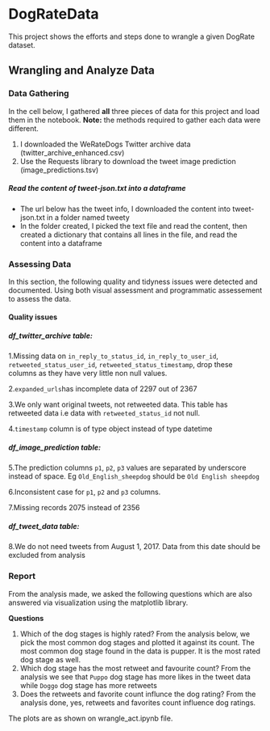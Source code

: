 # DogRateData
This project shows the efforts and steps done to wrangle a given DogRate dataset.

## Wrangling and Analyze Data
### Data Gathering
In the cell below, I gathered **all** three pieces of data for this project and load them in the notebook. 
**Note:** the methods required to gather each data were different.
1. I downloaded the WeRateDogs Twitter archive data (twitter_archive_enhanced.csv)
2. Use the Requests library to download the tweet image prediction (image_predictions.tsv)

##### Read the content of tweet-json.txt into a dataframe
* The url below has the tweet info, I downloaded the content into tweet-json.txt in a folder named tweety
* In the folder created, I picked the text file and read the content, then created a dictionary that contains all lines in the file, and read the content into a dataframe

### Assessing Data
In this section, the following quality and tidyness issues were detected and documented. Using both visual assessment and
programmatic assessement to assess the data.
#### Quality issues
##### df_twitter_archive table:

1.Missing data on `in_reply_to_status_id`, `in_reply_to_user_id`, `retweeted_status_user_id`, `retweeted_status_timestamp`, drop these columns as they have very little non null values.

2.`expanded_urls`has incomplete data of 2297 out of 2367

3.We only want original tweets, not retweeted data. This table has retweeted data i.e data with `retweeted_status_id` not null.

4.`timestamp` column is of type object instead of type datetime


##### df_image_prediction table:

5.The prediction columns `p1`, `p2`, `p3` values are separated by underscore instead of space. Eg `Old_English_sheepdog` should be `Old English sheepdog` 

6.Inconsistent case for `p1`, `p2` and `p3` columns.

7.Missing records 2075 instead of 2356

##### df_tweet_data table:
8.We do not need tweets from August 1, 2017. Data from this date should be excluded from analysis



### Report
From the analysis made, we asked the following questions which are also answered via visualization using the matplotlib library.

**Questions**
1. Which of the dog stages is highly rated? 
From the analysis below, we pick the most common dog stages and plotted it against its count. The most common dog stage found in the data is pupper. It is the most rated dog stage as well.
2. Which dog stage has the most retweet and favourite count?
From the analysis we see that `Puppo` dog stage has more likes in the tweet data while `Doggo` dog stage has more retweets
3. Does the retweets and favorite count influnce the dog rating? 
From the analysis done, yes, retweets and favorites count influence dog ratings.

The plots are as shown on wrangle_act.ipynb file.
